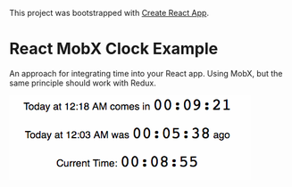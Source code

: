 This project was bootstrapped with [Create React App](https://github.com/facebookincubator/create-react-app).

# React MobX Clock Example

An approach for integrating time into your React app. Using MobX, but
the same principle should work with Redux.

![Counting clocks gif](/clock-example.gif?raw=true "Counting clocks gif")
